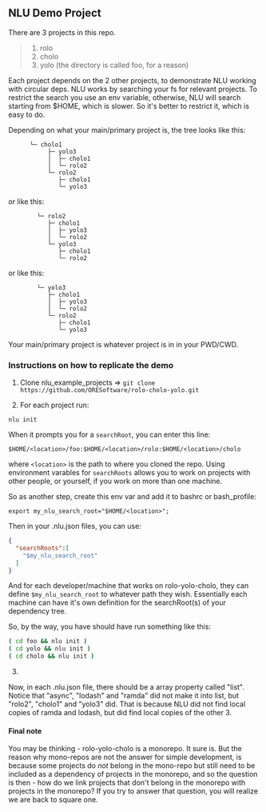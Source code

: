 
## NLU Demo Project


There are 3 projects in this repo.

>
> 1. rolo
> 2. cholo
> 3. yolo  (the directory is called foo, for a reason)
>


Each project depends on the 2 other projects, to demonstrate NLU working with circular deps.
NLU works by searching your fs for relevant projects. To restrict the search you use an env variable,
otherwise, NLU will search starting from $HOME, which is slower. So it's better to restrict it,
which is easy to do.


Depending on what your main/primary project is, the tree looks like this:

```
      └─ cholo1
           ├─ yolo3
           │  ├─ cholo1
           │  └─ rolo2
           └─ rolo2
              ├─ cholo1
              └─ yolo3
```

or like this:

```
        └─ rolo2
           ├─ cholo1
           │  ├─ yolo3
           │  └─ rolo2
           └─ yolo3
              ├─ cholo1
              └─ rolo2

```


or like this:

```
        └─ yolo3
           ├─ cholo1
           │  ├─ yolo3
           │  └─ rolo2
           └─ rolo2
              ├─ cholo1
              └─ yolo3

```

Your main/primary project is whatever project is in in your PWD/CWD.


### Instructions on how to replicate the demo


1. Clone nlu_example_projects => ```git clone https://github.com/ORESoftware/rolo-cholo-yolo.git```

2. For each project run:

```nlu init```

When it prompts you for a `searchRoot`, you can enter this line:

`$HOME/<location>/foo:$HOME/<location>/rolo:$HOME/<location>/cholo`

where `<location>` is the path to where you cloned the repo. Using environment varables for `searchRoots`
allows you to work on projects with other people, or yourself, if you work on more than one machine.

So as another step, create this env var and add it to bashrc or bash_profile:

```
export my_nlu_search_root="$HOME/<location>";
```

Then in your .nlu.json files, you can use:

```json
{
  "searchRoots":[
    "$my_nlu_search_root"
  ]
}
```

And for each developer/machine that works on rolo-yolo-cholo, they can define `$my_nlu_search_root` to whatever path they wish.
Essentially each machine can have it's own definition for the searchRoot(s) of your dependency tree.

So, by the way, you have should have run something like this:

```bash
( cd foo && nlu init )
( cd yolo && nlu init )
( cd cholo && nlu init )
```

3.

Now, in each .nlu.json file, there should be a array property called "list".
Notice that "async", "lodash" and "ramda" did not make it into list, but "rolo2", "cholo1" and "yolo3" did.
That is because NLU did not find local copies of ramda and lodash, but did find local copies of the other 3.


#### Final note

You may be thinking - rolo-yolo-cholo is a monorepo. It sure is. But the reason why mono-repos are not the answer for simple development, is because some projects
do *not* belong in the mono-repo but still need to be included as a dependency of projects in the monorepo,
and so the question is then - how do we link projects that don't belong in the monorepo with projects in the monorepo?
If you try to answer that question, you will realize we are back to square one.